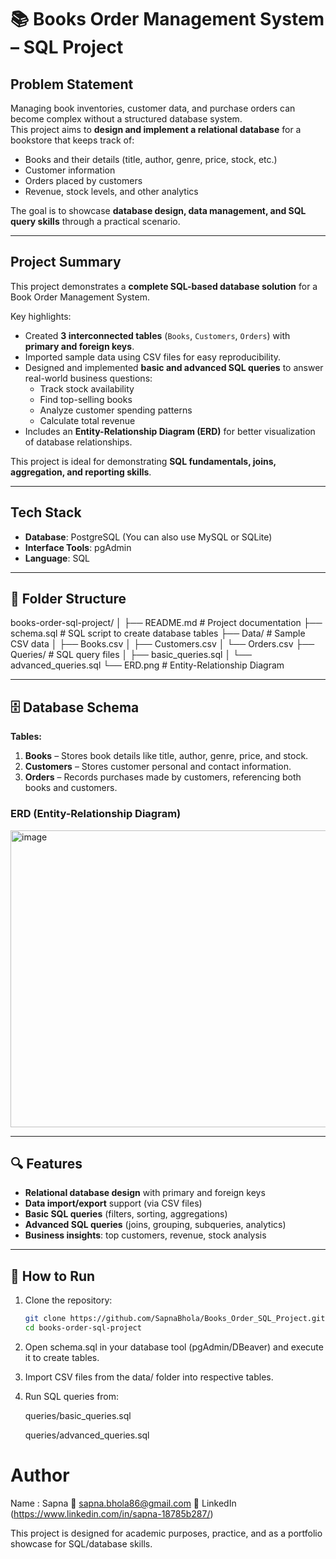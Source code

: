 # 📚 Books Order Management System – SQL Project

##  Problem Statement
Managing book inventories, customer data, and purchase orders can become complex without a structured database system.  
This project aims to **design and implement a relational database** for a bookstore that keeps track of:  
- Books and their details (title, author, genre, price, stock, etc.)  
- Customer information  
- Orders placed by customers  
- Revenue, stock levels, and other analytics  

The goal is to showcase **database design, data management, and SQL query skills** through a practical scenario.

---

##  Project Summary
This project demonstrates a **complete SQL-based database solution** for a Book Order Management System.  

Key highlights:  
- Created **3 interconnected tables** (`Books`, `Customers`, `Orders`) with **primary and foreign keys**.  
- Imported sample data using CSV files for easy reproducibility.  
- Designed and implemented **basic and advanced SQL queries** to answer real-world business questions:  
  - Track stock availability  
  - Find top-selling books  
  - Analyze customer spending patterns  
  - Calculate total revenue  
- Includes an **Entity-Relationship Diagram (ERD)** for better visualization of database relationships.  

This project is ideal for demonstrating **SQL fundamentals, joins, aggregation, and reporting skills**.

---

##  Tech Stack
- **Database**: PostgreSQL (You can also use MySQL or SQLite)
- **Interface Tools**: pgAdmin
- **Language**: SQL

---

## 📂 Folder Structure
books-order-sql-project/
│
├── README.md # Project documentation
├── schema.sql # SQL script to create database tables
├── Data/ # Sample CSV data
│ ├── Books.csv
│ ├── Customers.csv
│ └── Orders.csv
├── Queries/ # SQL query files
│ ├── basic_queries.sql
│ └── advanced_queries.sql
└── ERD.png # Entity-Relationship Diagram


---

## 🗄️ Database Schema
**Tables:**
1. **Books** – Stores book details like title, author, genre, price, and stock.  
2. **Customers** – Stores customer personal and contact information.  
3. **Orders** – Records purchases made by customers, referencing both books and customers.

### ERD (Entity-Relationship Diagram)
<img width="807" height="475" alt="image" src="https://github.com/user-attachments/assets/9329982d-e80e-4d0e-a5ed-5b58feae5d2d" />

---

## 🔍 Features
- **Relational database design** with primary and foreign keys  
- **Data import/export** support (via CSV files)  
- **Basic SQL queries** (filters, sorting, aggregations)  
- **Advanced SQL queries** (joins, grouping, subqueries, analytics)  
- **Business insights**: top customers, revenue, stock analysis  

---

## 🚀 How to Run
1. Clone the repository:
   ```bash
   git clone https://github.com/SapnaBhola/Books_Order_SQL_Project.git
   cd books-order-sql-project

2. Open schema.sql in your database tool (pgAdmin/DBeaver) and execute it to create tables.

3. Import CSV files from the data/ folder into respective tables.

4. Run SQL queries from:

    queries/basic_queries.sql

    queries/advanced_queries.sql

# Author
Name : Sapna
📧 sapna.bhola86@gmail.com
🔗 LinkedIn (https://www.linkedin.com/in/sapna-18785b287/)

This project is designed for academic purposes, practice, and as a portfolio showcase for SQL/database skills.

